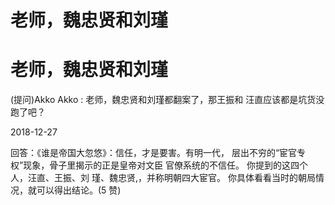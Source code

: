 # 老师，魏忠贤和刘瑾

# 老师，魏忠贤和刘瑾

(提问)Akko Akko : 老师，魏忠贤和刘瑾都翻案了，那王振和 汪直应该都是坑货没跑了吧？

2018-12-27

回答：《谁是帝国大忽悠》：信任，才是要害。有明一代， 层出不穷的“宦官专权”现象，骨子里揭示的正是皇帝对文臣 官僚系统的不信任。 你提到的这四个人，汪直、王振、刘 瑾、魏忠贤,，并称明朝四大宦官。 你具体看看当时的朝局情 况，就可以得出结论。(5 赞)